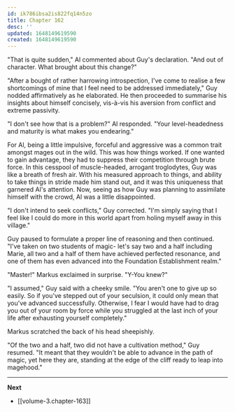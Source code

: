 ```yaml
---
id: ik786ibsa2is822fq14n5zo
title: Chapter 162
desc: ''
updated: 1648149619590
created: 1648149619590
---
```


"That is quite sudden," Al commented about Guy's declaration. "And out of character. What brought about this change?"

"After a bought of rather harrowing introspection, I've come to realise a few shortcomings of mine that I feel need to be addressed immediately," Guy nodded affirmatively as he elaborated. He then proceeded to summarise his insights about himself concisely, vis-à-vis his aversion from conflict and extreme passivity.

"I don't see how that is a problem?" Al responded. "Your level-headedness and maturity is what makes you endearing."

For Al, being a little impulsive, forceful and aggressive was a common trait amongst mages out in the wild. This was how things worked. If one wanted to gain advantage, they had to suppress their competition through brute force. In this cesspool of muscle-headed, arrogant troglodytes, Guy was like a breath of fresh air. With his measured approach to things, and ability to take things in stride made him stand out, and it was this uniqueness that garnered Al's attention. Now, seeing as how Guy was planning to assimilate himself with the crowd, Al was a little disappointed.

"I don't intend to seek conflicts," Guy corrected. "I'm simply saying that I feel like I could do more in this world apart from holing myself away in this village."

Guy paused to formulate a proper line of reasoning and then continued. "I've taken on two students of magic- let's say two and a half including Marie, all two and a half of them have achieved perfected resonance, and one of them has even advanced into the Foundation Establishment realm."

"Master!" Markus exclaimed in surprise. "Y-You knew?"

"I assumed," Guy said with a cheeky smile. "You aren't one to give up so easily. So if you've stepped out of your seculsion, it could only mean that you've advanced successfully. Otherwise, I fear I would have had to drag you out of your room by force while you struggled at the last inch of your life after exhausting yourself completely."

Markus scratched the back of his head sheepishly.

"Of the two and a half, two did not have a cultivation method," Guy resumed. "It meant that they wouldn't be able to advance in the path of magic, yet here they are, standing at the edge of the cliff ready to leap into magehood."



____

**Next**
* [[volume-3.chapter-163]]